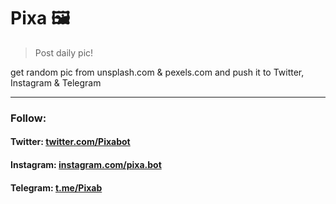 # Pixa :framed_picture:

> Post daily pic!

get random pic from unsplash.com & pexels.com and push it to Twitter, Instagram & Telegram

---

### Follow:

#### Twitter: [twitter.com/Pixabot](https://twitter.com/Pixabot)

#### Instagram: [instagram.com/pixa.bot](https://www.instagram.com/pixa.bot)

#### Telegram: [t.me/Pixab](https://t.me/Pixab)
